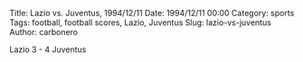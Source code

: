 Title: Lazio vs. Juventus, 1994/12/11
Date: 1994/12/11 00:00
Category: sports
Tags: football, football scores, Lazio, Juventus
Slug: lazio-vs-juventus
Author: carbonero


Lazio 3 - 4 Juventus
